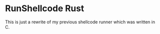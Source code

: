 RunShellcode Rust
=================

This is just a rewrite of my previous shellcode runner which was written in C.
